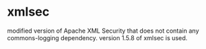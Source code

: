 # xmlsec
modified version of Apache XML Security that does not contain any commons-logging dependency. 
version 1.5.8 of xmlsec is used.
